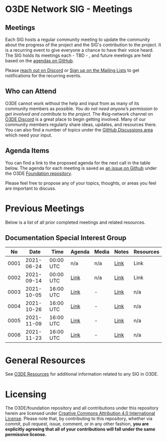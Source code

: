 # O3DE Network SIG - Meetings

## Meetings

Each SIG hosts a regular community meeting to update the community about the progress of the project and the SIG's contribution to the project. It is a recurring event to give everyone a chance to have their voice heard. The SIG holds its meetings each - TBD - , and future meetings are held based on the [agendas on GitHub](https://github.com/o3de/foundation/issues?q=is%3Aopen+label%3Asig%2Fnetwork+label%3Amtg-agenda+).

Please [reach out on Discord](https://discord.gg/p3padwr58u) or [Sign up on the Mailing Lists](https://lists.o3de.org/groups) to get notifications for the recurring events.

## Who can Attend

O3DE cannot work without the help and input from as many of its community members as possible. *You do not need anyone’s permission to get involved and contribute to the project.* The #sig-network channel on [O3DE Discord](https://discord.gg/62nq7HP5mP) is a great place to begin getting involved. Many of our community members regularly share ideas, updates, and resources there. You can also find a number of topics under the [GitHub Discussions area](https://github.com/o3de/foundation/discussions) which need your input.

## Agenda Items

You can find a link to the proposed agenda for the next call in the table below. The agenda for each meeting is saved as [an issue on Github](https://github.com/o3de/foundation/issues?q=label%3Asig%2Fnetwork+label%3Amtg-agenda+) under the O3DE [Foundation repository](https://github.com/o3de/foundation).

Please feel free to propose any of your topics, thoughts, or areas you feel are important to discuss.

# Previous Meetings

Below is a list of all prior completed meetings and related resources.

## Documentation Special Interest Group

| No   | Date       | Time | Agenda  | Media | Notes | Resources |
| ---- | ---------- | ---- | ------- | ----- | ----- | ---- |
| 0001 | 2021-06-24 | 00:00 UTC | n/a | n/a | [Link](https://github.com/o3de/sig-network/blob/main/meetings/notes/sig-meeting-20210624.md) | Link |
| 0002 | 2021-09-14 | 00:00 UTC | [Link](https://github.com/o3de/sig-network/issues/4) | n/a | [Link](https://github.com/o3de/sig-network/blob/main/meetings/notes/sig-meeting-20210914.md) | Link |
| 0003 | 2021-10-05 | 16:00 UTC | [Link](https://github.com/o3de/sig-network/issues/12) | -| [Link](https://github.com/o3de/sig-network/blob/main/meetings/notes/sig-meeting-20211005.md) | n/a
| 0004 | 2021-10-26 | 16:00 UTC | [Link](https://github.com/o3de/sig-network/issues/16) | -| [Link](https://github.com/o3de/sig-network/blob/main/meetings/notes/sig-meeting-20211026.md) | n/a
| 0005 | 2021-11-09 | 16:00 UTC | [Link](https://github.com/o3de/sig-network/issues/16) | -| [Link](https://github.com/o3de/sig-network/blob/main/meetings/notes/sig-meeting-20211109.md) | n/a
| 0006 | 2021-11-23 | 16:00 UTC | [Link](https://github.com/o3de/sig-network/issues/22) | -| [Link](https://github.com/o3de/sig-network/blob/main/meetings/notes/sig-meeting-20211123.md) | n/a

# General Resources

See [O3DE Resources](https://o3de.github.io/o3de/foundation) for additional information related to any SIG in O3DE.

# Licensing

The O3DE/foundation repository and all contributions under this repository herein are licensed under [Creative Commons Attribution 4.0 International License](http://creativecommons.org/licenses/by/4.0/). Please note that, by contributing to this repository, whether via commit, pull request, issue, comment, or in any other fashion, **you are explicitly agreeing that all of your contributions will fall under the same permissive license.**
